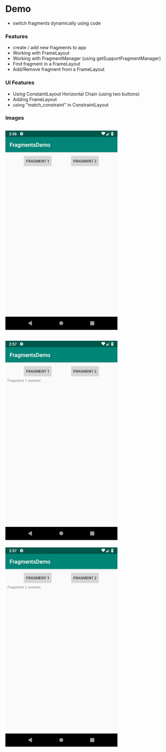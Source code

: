 # Demo
- switch fragments dynamically using code

### Features

- create / add new fragments to app
- Working with FrameLayout
- Working with FragmentManager (using getSupportFragmentManager)
- Find fragment in a FrameLayout
- Add/Remove fragment from a FrameLayout


### UI Features
- Using ConstaintLayout Horizontal Chain (using two buttons)
- Adding FrameLayout
- using "match_constraint" in ConstraintLayout

### Images

![01.png](images/01.png?raw=true "01.png")
---
![02.png](images/02.png?raw=true "02.png")
---
![03.png](images/03.png?raw=true "03.png")
